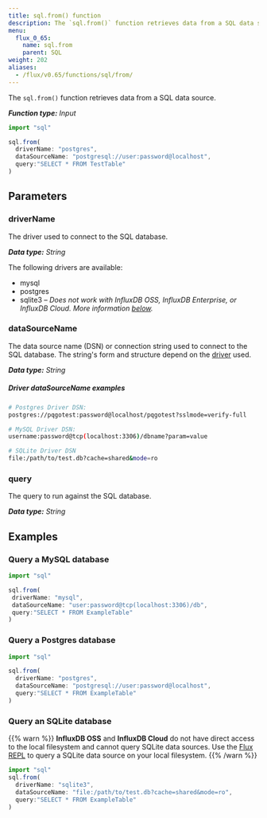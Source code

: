 ```yaml
---
title: sql.from() function
description: The `sql.from()` function retrieves data from a SQL data source.
menu:
  flux_0_65:
    name: sql.from
    parent: SQL
weight: 202
aliases:
  - /flux/v0.65/functions/sql/from/
---
```


The `sql.from()` function retrieves data from a SQL data source.

_**Function type:** Input_

```js
import "sql"

sql.from(
  driverName: "postgres",
  dataSourceName: "postgresql://user:password@localhost",
  query:"SELECT * FROM TestTable"
)
```

## Parameters

### driverName
The driver used to connect to the SQL database.

_**Data type:** String_

The following drivers are available:

- mysql
- postgres
- sqlite3 – _Does not work with InfluxDB OSS, InfluxDB Enterprise, or InfluxDB Cloud.
  More information [below](#query-an-sqlite-database)._

### dataSourceName
The data source name (DSN) or connection string used to connect to the SQL database.
The string's form and structure depend on the [driver](#drivername) used.

_**Data type:** String_

##### Driver dataSourceName examples
```sh
# Postgres Driver DSN:
postgres://pqgotest:password@localhost/pqgotest?sslmode=verify-full

# MySQL Driver DSN:
username:password@tcp(localhost:3306)/dbname?param=value

# SQLite Driver DSN
file:/path/to/test.db?cache=shared&mode=ro
```

### query
The query to run against the SQL database.

_**Data type:** String_

## Examples

### Query a MySQL database
```js
import "sql"

sql.from(
 driverName: "mysql",
 dataSourceName: "user:password@tcp(localhost:3306)/db",
 query:"SELECT * FROM ExampleTable"
)
```

### Query a Postgres database
```js
import "sql"

sql.from(
  driverName: "postgres",
  dataSourceName: "postgresql://user:password@localhost",
  query:"SELECT * FROM ExampleTable"
)
```

### Query an SQLite database

{{% warn %}}
**InfluxDB OSS** and **InfluxDB Cloud** do not have direct access to the local filesystem
and cannot query SQLite data sources.
Use the [Flux REPL](/flux/v0.65/guides/executing-queries#influx-cli-in-flux-mode) to query a SQLite data source
on your local filesystem.
{{% /warn %}}

```js
import "sql"
sql.from(
  driverName: "sqlite3",
  dataSourceName: "file:/path/to/test.db?cache=shared&mode=ro",
  query:"SELECT * FROM ExampleTable"
)
```
